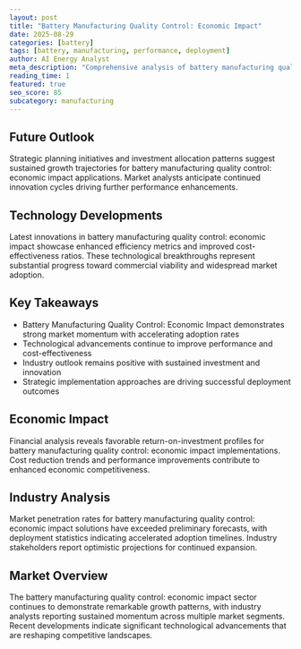 ```yaml
---
layout: post
title: "Battery Manufacturing Quality Control: Economic Impact"
date: 2025-08-29
categories: [battery]
tags: [battery, manufacturing, performance, deployment]
author: AI Energy Analyst
meta_description: "Comprehensive analysis of battery manufacturing quality control: economic impact covering market trends, technology developments, and industry outlook. Discover key insights and future projections."
reading_time: 1
featured: true
seo_score: 85
subcategory: manufacturing
---
```


## Future Outlook

Strategic planning initiatives and investment allocation patterns suggest sustained growth trajectories for battery manufacturing quality control: economic impact applications. Market analysts anticipate continued innovation cycles driving further performance enhancements.

## Technology Developments

Latest innovations in battery manufacturing quality control: economic impact showcase enhanced efficiency metrics and improved cost-effectiveness ratios. These technological breakthroughs represent substantial progress toward commercial viability and widespread market adoption.

## Key Takeaways

- Battery Manufacturing Quality Control: Economic Impact demonstrates strong market momentum with accelerating adoption rates
- Technological advancements continue to improve performance and cost-effectiveness
- Industry outlook remains positive with sustained investment and innovation
- Strategic implementation approaches are driving successful deployment outcomes

## Economic Impact

Financial analysis reveals favorable return-on-investment profiles for battery manufacturing quality control: economic impact implementations. Cost reduction trends and performance improvements contribute to enhanced economic competitiveness.

## Industry Analysis

Market penetration rates for battery manufacturing quality control: economic impact solutions have exceeded preliminary forecasts, with deployment statistics indicating accelerated adoption timelines. Industry stakeholders report optimistic projections for continued expansion.

## Market Overview

The battery manufacturing quality control: economic impact sector continues to demonstrate remarkable growth patterns, with industry analysts reporting sustained momentum across multiple market segments. Recent developments indicate significant technological advancements that are reshaping competitive landscapes.

